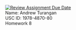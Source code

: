 [![Review Assignment Due Date](https://classroom.github.com/assets/deadline-readme-button-22041afd0340ce965d47ae6ef1cefeee28c7c493a6346c4f15d667ab976d596c.svg)](https://classroom.github.com/a/SBojxZHw)<br>
Name: Andrew Turangan<br>
USC ID: 1978-4870-80<br>
Homework 8
